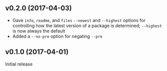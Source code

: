 v0.2.0 (2017-04-03)
-------------------
- Gave `info`, `readme`, and `files` `--newest` and `--highest` options for
  controlling how the latest version of a package is determined; `--highest` is
  now always the default
- Added a `--no-pre` option for negating `--pre`

v0.1.0 (2017-04-01)
-------------------
Initial release
